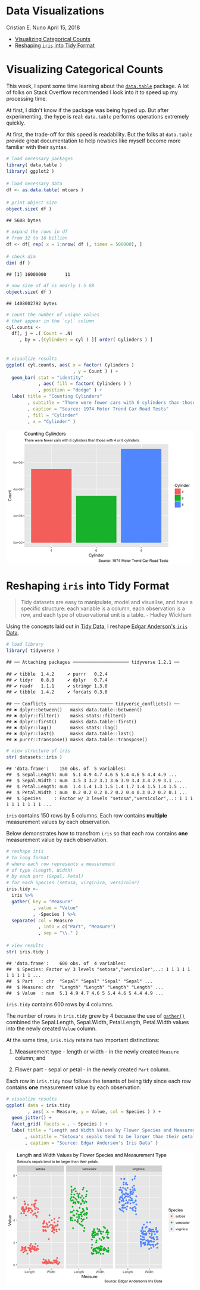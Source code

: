 Data Visualizations
================
Cristian E. Nuno
April 15, 2018

-   [Visualizing Categorical Counts](#visualizing-categorical-counts)
-   [Reshaping `iris` into Tidy Format](#reshaping-iris-into-tidy-format)

Visualizing Categorical Counts
==============================

This week, I spent some time learning about the [`data.table`](https://github.com/Rdatatable/data.table/wiki) package. A lot of folks on Stack Overflow recommended I look into it to speed up my processing time.

At first, I didn't know if the package was being hyped up. But after experimenting, the hype is real: `data.table` performs operations extremely quickly.

At first, the trade-off for this speed is readability. But the folks at `data.table` provide great documentation to help newbies like myself become more familiar with their syntax.

``` r
# load necessary packages
library( data.table )
library( ggplot2 )

# load necessary data
df <- as.data.table( mtcars )

# print object size 
object.size( df )
```

    ## 5608 bytes

``` r
# expand the rows in df
# from 32 to 16 billion
df <- df[ rep( x = 1:nrow( df ), times = 500000), ]

# check dim
dim( df )
```

    ## [1] 16000000       11

``` r
# now size of df is nearly 1.5 GB
object.size( df )
```

    ## 1408002792 bytes

``` r
# count the number of unique values 
# that appear in the `cyl` column
cyl.counts <-
  df[, j = .( Count = .N)
     , by = .(Cylinders = cyl ) ][ order( Cylinders ) ]


# visualize results
ggplot( cyl.counts, aes( x = factor( Cylinders )
                         , y = Count ) ) +
  geom_bar( stat = "identity"
            , aes( fill = factor( Cylinders ) )
            , position = "dodge" ) + 
  labs( title = "Counting Cylinders"
        , subtitle = "There were fewer cars with 6 cylinders than those with 4 or 8 cylinders."
        , caption = "Source: 1974 Motor Trend Car Road Tests"
        , fill = "Cylinder"
        , x = "Cylinder" )
```

![](README_files/figure-markdown_github/DT%20Viz-1.png)

Reshaping `iris` into Tidy Format
=================================

> Tidy datasets are easy to manipulate, model and visualise, and have a specific structure: each variable is a column, each observation is a row, and each type of observational unit is a table. - Hadley Wickham

Using the concepts laid out in [Tidy Data](http://vita.had.co.nz/papers/tidy-data.pdf), I reshape [Edgar Anderson's `iris` Data](https://stat.ethz.ch/R-manual/R-devel/library/datasets/html/iris.html).

``` r
# load library
library( tidyverse )
```

    ## ── Attaching packages ───────────────────── tidyverse 1.2.1 ──

    ## ✔ tibble  1.4.2     ✔ purrr   0.2.4
    ## ✔ tidyr   0.8.0     ✔ dplyr   0.7.4
    ## ✔ readr   1.1.1     ✔ stringr 1.3.0
    ## ✔ tibble  1.4.2     ✔ forcats 0.3.0

    ## ── Conflicts ──────────────────────── tidyverse_conflicts() ──
    ## ✖ dplyr::between()   masks data.table::between()
    ## ✖ dplyr::filter()    masks stats::filter()
    ## ✖ dplyr::first()     masks data.table::first()
    ## ✖ dplyr::lag()       masks stats::lag()
    ## ✖ dplyr::last()      masks data.table::last()
    ## ✖ purrr::transpose() masks data.table::transpose()

``` r
# view structure of iris
str( datasets::iris )
```

    ## 'data.frame':    150 obs. of  5 variables:
    ##  $ Sepal.Length: num  5.1 4.9 4.7 4.6 5 5.4 4.6 5 4.4 4.9 ...
    ##  $ Sepal.Width : num  3.5 3 3.2 3.1 3.6 3.9 3.4 3.4 2.9 3.1 ...
    ##  $ Petal.Length: num  1.4 1.4 1.3 1.5 1.4 1.7 1.4 1.5 1.4 1.5 ...
    ##  $ Petal.Width : num  0.2 0.2 0.2 0.2 0.2 0.4 0.3 0.2 0.2 0.1 ...
    ##  $ Species     : Factor w/ 3 levels "setosa","versicolor",..: 1 1 1 1 1 1 1 1 1 1 ...

`iris` contains 150 rows by 5 columns. Each row contains **multiple** measurement values by each observation.

Below demonstrates how to transfrom `iris` so that each row contains **one** measurement value by each observation.

``` r
# reshape iris
# to long format
# where each row represents a measurement
# of type (Length, Width)
# by each part (Sepal, Petal)
# for each Species (setosa, virginica, versicolor)
iris.tidy <-
  iris %>%
  gather( key = "Measure"
          , value = "Value"
          , -Species ) %>% 
  separate( col = Measure
            , into = c("Part", "Measure")
            , sep = "\\." )

# view results
str( iris.tidy )
```

    ## 'data.frame':    600 obs. of  4 variables:
    ##  $ Species: Factor w/ 3 levels "setosa","versicolor",..: 1 1 1 1 1 1 1 1 1 1 ...
    ##  $ Part   : chr  "Sepal" "Sepal" "Sepal" "Sepal" ...
    ##  $ Measure: chr  "Length" "Length" "Length" "Length" ...
    ##  $ Value  : num  5.1 4.9 4.7 4.6 5 5.4 4.6 5 4.4 4.9 ...

`iris.tidy` contains 600 rows by 4 columns.

The number of rows in `iris.tidy` grew by 4 because the use of [`gather()`](https://www.rdocumentation.org/packages/tidyr/versions/0.8.0/topics/gather) combined the Sepal.Length, Sepal.Width, Petal.Length, Petal.Width values into the newly created `Value` column.

At the same time, `iris.tidy` retains two important distinctions:

1.  Measurement type - length or width - in the newly created `Measure` column; and

2.  Flower part - sepal or petal - in the newly created `Part` column.

Each row in `iris.tidy` now follows the tenants of being tidy since each row contains **one** measurement value by each observation.

``` r
# visualize results
ggplot( data = iris.tidy
        , aes( x = Measure, y = Value, col = Species ) ) +
  geom_jitter() +
  facet_grid( facets = . ~ Species ) +
  labs( title = "Length and Width Values by Flower Species and Measurement Type"
       , subtitle = "Setosa's sepals tend to be larger than their petals."
       , caption = "Source: Edgar Anderson's Iris Data" )
```

![](README_files/figure-markdown_github/Visualize%20Tidy%20Iris-1.png)
